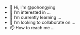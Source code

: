 - 👋 Hi, I’m @pohongying
- 👀 I’m interested in ...
- 🌱 I’m currently learning ...
- 💞️ I’m looking to collaborate on ...
- 📫 How to reach me ...

<!---
pohongying/pohongying is a ✨ special ✨ repository because its `README.md` (this file) appears on your GitHub profile.
You can click the Preview link to take a look at your changes.
--->
